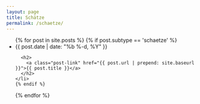 ```yaml
---
layout: page
title: Schätze
permalink: /schaetze/
---
```


<ul class="post-list">
  {% for post in site.posts %}
    {% if post.subtype == 'schaetze' %}
    <li>
      <span class="post-meta">{{ post.date | date: "%b %-d, %Y" }}</span>

      <h2>
        <a class="post-link" href="{{ post.url | prepend: site.baseurl }}">{{ post.title }}</a>
      </h2>
    </li>
    {% endif %}
  {% endfor %}
</ul>

